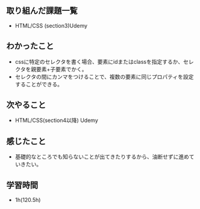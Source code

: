 ## 取り組んだ課題一覧
- HTML/CSS (section3)Udemy
## わかったこと
- cssに特定のセレクタを書く場合、要素にidまたはclassを指定するか、セレクタを親要素+子要素でかく。
- セレクタの間にカンマをつけることで、複数の要素に同じプロパティを設定することができる。
## 次やること
- HTML/CSS(section4以降) Udemy
## 感じたこと
- 基礎的なところでも知らないことが出てきたりするから、油断せずに進めていきたい。
## 学習時間
- 1h(120.5h)
